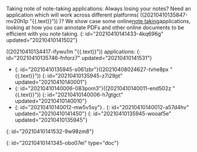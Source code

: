 Taking note of note-taking applications: Always losing your notes? Need an application which will work across different platforms( ((20210410135847-mv20h1p "{{.text}}")) )? We show case some online[note taking](https://subjectguides.york.ac.uk/skills/note-taking)applications, looking at how you can annotate PDFs and other online documents to be efficient with you note taking.
{: id="20210410141433-4kq696g" updated="20210410141502"}

((20210410134417-ifywu1m "{{.text}}")) applications:
{: id="20210410135746-fnforz7" updated="20210410141531"}

- {: id="20210410135945-s061zbr"}((20210408024627-tvhe8px "{{.text}}"))
  {: id="20210410135945-z7i29pt" updated="20210410140001"}
- {: id="20210410140006-083pom3"}((20210410140011-end502z "{{.text}}"))
  {: id="20210410140006-h7gtgct" updated="20210410140010"}
- {: id="20210410140012-mw5v5sy"}..
  {: id="20210410140012-a57d4hv" updated="20210410141450"}
{: id="20210410135945-wooaf5e" updated="20210410135945"}

{: id="20210410141532-9w98zm8"}


{: id="20210410141345-obo07ei" type="doc"}
